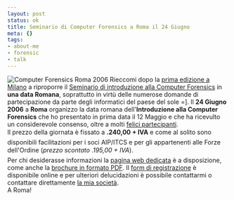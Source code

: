 ```yaml
--- 
layout: post
status: ok
title: Seminario di Computer Forensics a Roma il 24 Giugno
meta: {}
tags: 
- about-me
- forensic
- talk
---
```

![Computer Forensics Roma 2006](/download/20060525_forensics.jpg)
Rieccomi dopo la [prima edizione a Milano](http://www.lastknight.com/2006/03/21/milano-12-maggio-seminario-di-introduzione-alla-computer-forensics/) a riproporre il  [Seminario di introduzione alla Computer Forensics](http://www.lkproject.com/0624_seminario_forensics.htm) in **una data Romana**, soprattutto in virtù delle numerose domande di partecipazione da parte degli informatici del paese del sole =]. 
Il **24 Giugno 2006** a **Roma** organizzo la data romana dell'**Introduzione alla Computer Forensics** che ho presentato in prima data il 12 Maggio e che ha ricevulto un considerevole consenso, oltre a molti [felici partecipanti](http://www.lastknight.com/2006/05/16/post-evento-corso-di-forensics-del-12-maggio/).  
Il prezzo della giornata è fissato a **.240,00 + IVA** e come al solito sono disponibili facilitazioni per i soci AIP/ITCS e per gli appartenenti alle Forze dell'Ordine (*prezzo scontato .195,00 + IVA*).  
Per chi desiderasse informazioni la [pagina web dedicata](http://www.lkproject.com/0624_seminario_forensics.htm) è a disposizione, come anche la [brochure in formato PDF](http://www.lkproject.com/download/0624_Forensic.Pdf). Il [form di registrazione](http://www.lkproject.com/iscrizione_seminario_forensics.html) è disponibile online e per ulteriori delucidazioni è possibile contattarmi o contattare direttamente [la mia società](http://www.lkproject.com/contatti.asp).  
A Roma! 
